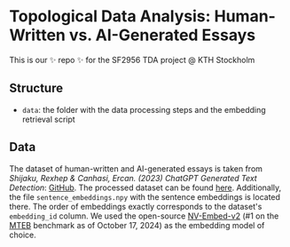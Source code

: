 # Topological Data Analysis: Human-Written vs. AI-Generated Essays
This is our ✨ repo ✨ for the SF2956 TDA project @ KTH Stockholm

## Structure
* ``data``: the folder with the data processing steps and the embedding retrieval script

## Data

The dataset of human-written and AI-generated essays is taken from *Shijaku, Rexhep & Canhasi, Ercan. (2023) ChatGPT Generated Text Detection*: [GitHub][1]. The processed dataset can be found [here][2]. Additionally, the file ``sentence_embeddings.npy`` with the sentence embeddings is located there. The order of embeddings exactly corresponds to the dataset's ``embedding_id`` column. We used the open-source [NV-Embed-v2][3] (#1 on the [MTEB][4] benchmark as of October 17, 2024) as the embedding model of choice.


[1]: https://github.com/rexshijaku/chatgpt-generated-text-detection-corpus?tab=readme-ov-file
[2]: https://drive.google.com/drive/folders/1gptu0nJVuuQsAxn28Uxb3cKV5sy5saRk?usp=sharing
[3]: https://huggingface.co/nvidia/NV-Embed-v2
[4]: https://huggingface.co/spaces/mteb/leaderboard
